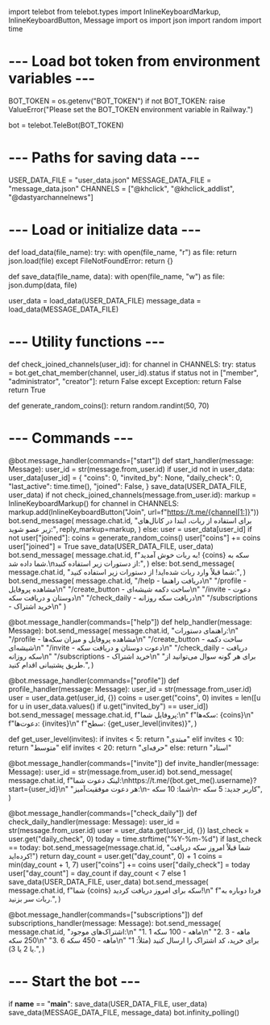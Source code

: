 import telebot
from telebot.types import InlineKeyboardMarkup, InlineKeyboardButton, Message
import os
import json
import random
import time

# --- Load bot token from environment variables ---
BOT_TOKEN = os.getenv("BOT_TOKEN")
if not BOT_TOKEN:
    raise ValueError("Please set the BOT_TOKEN environment variable in Railway.")

bot = telebot.TeleBot(BOT_TOKEN)

# --- Paths for saving data ---
USER_DATA_FILE = "user_data.json"
MESSAGE_DATA_FILE = "message_data.json"
CHANNELS = ["@khclick", "@khclick_addlist", "@dastyarchannelnews"]

# --- Load or initialize data ---
def load_data(file_name):
    try:
        with open(file_name, "r") as file:
            return json.load(file)
    except FileNotFoundError:
        return {}

def save_data(file_name, data):
    with open(file_name, "w") as file:
        json.dump(data, file)

user_data = load_data(USER_DATA_FILE)
message_data = load_data(MESSAGE_DATA_FILE)

# --- Utility functions ---
def check_joined_channels(user_id):
    for channel in CHANNELS:
        try:
            status = bot.get_chat_member(channel, user_id).status
            if status not in ["member", "administrator", "creator"]:
                return False
        except Exception:
            return False
    return True

def generate_random_coins():
    return random.randint(50, 70)

# --- Commands ---
@bot.message_handler(commands=["start"])
def start_handler(message: Message):
    user_id = str(message.from_user.id)
    if user_id not in user_data:
        user_data[user_id] = {
            "coins": 0,
            "invited_by": None,
            "daily_check": 0,
            "last_active": time.time(),
            "joined": False,
        }
        save_data(USER_DATA_FILE, user_data)
    if not check_joined_channels(message.from_user.id):
        markup = InlineKeyboardMarkup()
        for channel in CHANNELS:
            markup.add(InlineKeyboardButton("Join", url=f"https://t.me/{channel[1:]}"))
        bot.send_message(
            message.chat.id,
            "برای استفاده از ربات، ابتدا در کانال‌های زیر عضو شوید:",
            reply_markup=markup,
        )
    else:
        user = user_data[user_id]
        if not user["joined"]:
            coins = generate_random_coins()
            user["coins"] += coins
            user["joined"] = True
            save_data(USER_DATA_FILE, user_data)
            bot.send_message(
                message.chat.id,
                f"به ربات خوش آمدید! {coins} سکه به شما داده شد.\nاز دستورات زیر استفاده کنید:",
            )
        else:
            bot.send_message(
                message.chat.id,
                "شما قبلاً وارد ربات شده‌اید! از دستورات زیر استفاده کنید:",
            )
    bot.send_message(
        message.chat.id,
        "/help - دریافت راهنما\n"
        "/profile - مشاهده پروفایل\n"
        "/create_button - ساخت دکمه شیشه‌ای\n"
        "/invite - دعوت دوستان و دریافت سکه\n"
        "/check_daily - دریافت سکه روزانه\n"
        "/subscriptions - خرید اشتراک\n"
    )

@bot.message_handler(commands=["help"])
def help_handler(message: Message):
    bot.send_message(
        message.chat.id,
        "راهنمای دستورات:\n"
        "/profile - مشاهده پروفایل و میزان سکه‌ها\n"
        "/create_button - ساخت دکمه شیشه‌ای\n"
        "/invite - دعوت دوستان و دریافت سکه\n"
        "/check_daily - دریافت سکه روزانه\n"
        "/subscriptions - خرید اشتراک\n"
        "برای هر گونه سوال می‌توانید از طریق پشتیبانی اقدام کنید.",
    )

@bot.message_handler(commands=["profile"])
def profile_handler(message: Message):
    user_id = str(message.from_user.id)
    user = user_data.get(user_id, {})
    coins = user.get("coins", 0)
    invites = len([u for u in user_data.values() if u.get("invited_by") == user_id])
    bot.send_message(
        message.chat.id,
        f"پروفایل شما:\n"
        f"سکه‌ها: {coins}\n"
        f"دعوت‌ها: {invites}\n"
        f"سطح: {get_user_level(invites)}",
    )

def get_user_level(invites):
    if invites < 5:
        return "مبتدی"
    elif invites < 10:
        return "متوسط"
    elif invites < 20:
        return "حرفه‌ای"
    else:
        return "استاد"

@bot.message_handler(commands=["invite"])
def invite_handler(message: Message):
    user_id = str(message.from_user.id)
    bot.send_message(
        message.chat.id,
        f"لینک دعوت شما:\nhttps://t.me/{bot.get_me().username}?start={user_id}\n"
        "هر دعوت موفقیت‌آمیز:\n- شما: 10 سکه\n- کاربر جدید: 5 سکه",
    )

@bot.message_handler(commands=["check_daily"])
def check_daily_handler(message: Message):
    user_id = str(message.from_user.id)
    user = user_data.get(user_id, {})
    last_check = user.get("daily_check", 0)
    today = time.strftime("%Y-%m-%d")
    if last_check == today:
        bot.send_message(message.chat.id, "شما قبلاً امروز سکه دریافت کرده‌اید!")
        return
    day_count = user.get("day_count", 0) + 1
    coins = min(day_count + 1, 7)
    user["coins"] += coins
    user["daily_check"] = today
    user["day_count"] = day_count if day_count < 7 else 1
    save_data(USER_DATA_FILE, user_data)
    bot.send_message(
        message.chat.id,
        f"شما {coins} سکه برای امروز دریافت کردید!\n"
        f"فردا دوباره به ربات سر بزنید.",
    )

@bot.message_handler(commands=["subscriptions"])
def subscriptions_handler(message: Message):
    bot.send_message(
        message.chat.id,
        "اشتراک‌های موجود:\n"
        "1. 1 ماهه - 100 سکه\n"
        "2. 3 ماهه - 250 سکه\n"
        "3. 6 ماهه - 450 سکه\n"
        "برای خرید، کد اشتراک را ارسال کنید (مثلاً: 1 یا 2 یا 3).",
    )

# --- Start the bot ---
if __name__ == "__main__":
    save_data(USER_DATA_FILE, user_data)
    save_data(MESSAGE_DATA_FILE, message_data)
    bot.infinity_polling()
